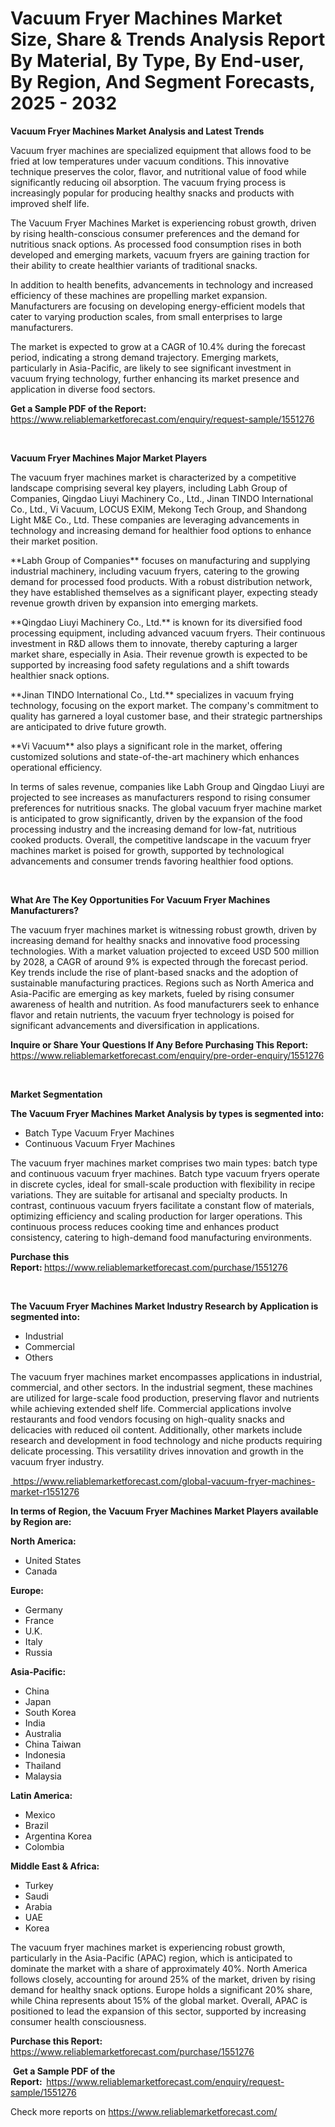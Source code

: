 <p><h1>Vacuum Fryer Machines Market Size, Share & Trends Analysis Report By Material, By Type, By End-user, By Region, And Segment Forecasts, 2025 - 2032</h1></p><p><strong>Vacuum Fryer Machines Market Analysis and Latest Trends</strong></p>
<p><p>Vacuum fryer machines are specialized equipment that allows food to be fried at low temperatures under vacuum conditions. This innovative technique preserves the color, flavor, and nutritional value of food while significantly reducing oil absorption. The vacuum frying process is increasingly popular for producing healthy snacks and products with improved shelf life.</p><p>The Vacuum Fryer Machines Market is experiencing robust growth, driven by rising health-conscious consumer preferences and the demand for nutritious snack options. As processed food consumption rises in both developed and emerging markets, vacuum fryers are gaining traction for their ability to create healthier variants of traditional snacks. </p><p>In addition to health benefits, advancements in technology and increased efficiency of these machines are propelling market expansion. Manufacturers are focusing on developing energy-efficient models that cater to varying production scales, from small enterprises to large manufacturers. </p><p>The market is expected to grow at a CAGR of 10.4% during the forecast period, indicating a strong demand trajectory. Emerging markets, particularly in Asia-Pacific, are likely to see significant investment in vacuum frying technology, further enhancing its market presence and application in diverse food sectors.</p></p>
<p><strong>Get a Sample PDF of the Report:&nbsp;</strong> <a href="https://www.reliablemarketforecast.com/enquiry/request-sample/1551276?utm_campaign=3096&utm_medium=2&utm_source=Github&utm_content=ia&utm_term=11042025&utm_id=vacuum-fryer-machines">https://www.reliablemarketforecast.com/enquiry/request-sample/1551276</a></p>
<p>&nbsp;</p>
<p><strong>Vacuum Fryer Machines Major Market Players</strong></p>
<p><p>The vacuum fryer machines market is characterized by a competitive landscape comprising several key players, including Labh Group of Companies, Qingdao Liuyi Machinery Co., Ltd., Jinan TINDO International Co., Ltd., Vi Vacuum, LOCUS EXIM, Mekong Tech Group, and Shandong Light M&E Co., Ltd. These companies are leveraging advancements in technology and increasing demand for healthier food options to enhance their market position.</p><p>**Labh Group of Companies** focuses on manufacturing and supplying industrial machinery, including vacuum fryers, catering to the growing demand for processed food products. With a robust distribution network, they have established themselves as a significant player, expecting steady revenue growth driven by expansion into emerging markets.</p><p>**Qingdao Liuyi Machinery Co., Ltd.** is known for its diversified food processing equipment, including advanced vacuum fryers. Their continuous investment in R&D allows them to innovate, thereby capturing a larger market share, especially in Asia. Their revenue growth is expected to be supported by increasing food safety regulations and a shift towards healthier snack options.</p><p>**Jinan TINDO International Co., Ltd.** specializes in vacuum frying technology, focusing on the export market. The company's commitment to quality has garnered a loyal customer base, and their strategic partnerships are anticipated to drive future growth. </p><p>**Vi Vacuum** also plays a significant role in the market, offering customized solutions and state-of-the-art machinery which enhances operational efficiency. </p><p>In terms of sales revenue, companies like Labh Group and Qingdao Liuyi are projected to see increases as manufacturers respond to rising consumer preferences for nutritious snacks. The global vacuum fryer machine market is anticipated to grow significantly, driven by the expansion of the food processing industry and the increasing demand for low-fat, nutritious cooked products. Overall, the competitive landscape in the vacuum fryer machines market is poised for growth, supported by technological advancements and consumer trends favoring healthier food options.</p></p>
<p>&nbsp;</p>
<p><strong>What Are The Key Opportunities For Vacuum Fryer Machines Manufacturers?</strong></p>
<p><p>The vacuum fryer machines market is witnessing robust growth, driven by increasing demand for healthy snacks and innovative food processing technologies. With a market valuation projected to exceed USD 500 million by 2028, a CAGR of around 9% is expected through the forecast period. Key trends include the rise of plant-based snacks and the adoption of sustainable manufacturing practices. Regions such as North America and Asia-Pacific are emerging as key markets, fueled by rising consumer awareness of health and nutrition. As food manufacturers seek to enhance flavor and retain nutrients, the vacuum fryer technology is poised for significant advancements and diversification in applications.</p></p>
<p><strong>Inquire or Share Your Questions If Any Before Purchasing This Report:</strong> <a href="https://www.reliablemarketforecast.com/enquiry/pre-order-enquiry/1551276?utm_campaign=3096&utm_medium=2&utm_source=Github&utm_content=ia&utm_term=11042025&utm_id=vacuum-fryer-machines">https://www.reliablemarketforecast.com/enquiry/pre-order-enquiry/1551276</a></p>
<p>&nbsp;</p>
<p><strong>Market Segmentation</strong></p>
<p><strong>The Vacuum Fryer Machines Market Analysis by types is segmented into:</strong></p>
<p><ul><li>Batch Type Vacuum Fryer Machines</li><li>Continuous Vacuum Fryer Machines</li></ul></p>
<p><p>The vacuum fryer machines market comprises two main types: batch type and continuous vacuum fryer machines. Batch type vacuum fryers operate in discrete cycles, ideal for small-scale production with flexibility in recipe variations. They are suitable for artisanal and specialty products. In contrast, continuous vacuum fryers facilitate a constant flow of materials, optimizing efficiency and scaling production for larger operations. This continuous process reduces cooking time and enhances product consistency, catering to high-demand food manufacturing environments.</p></p>
<p><strong>Purchase this Report:&nbsp;</strong><a href="https://www.reliablemarketforecast.com/purchase/1551276?utm_campaign=3096&utm_medium=2&utm_source=Github&utm_content=ia&utm_term=11042025&utm_id=vacuum-fryer-machines">https://www.reliablemarketforecast.com/purchase/1551276</a></p>
<p>&nbsp;</p>
<p><strong>The Vacuum Fryer Machines Market Industry Research by Application is segmented into:</strong></p>
<p><ul><li>Industrial</li><li>Commercial</li><li>Others</li></ul></p>
<p><p>The vacuum fryer machines market encompasses applications in industrial, commercial, and other sectors. In the industrial segment, these machines are utilized for large-scale food production, preserving flavor and nutrients while achieving extended shelf life. Commercial applications involve restaurants and food vendors focusing on high-quality snacks and delicacies with reduced oil content. Additionally, other markets include research and development in food technology and niche products requiring delicate processing. This versatility drives innovation and growth in the vacuum fryer industry.</p></p>
<p><a href="https://www.reliablemarketforecast.com/global-vacuum-fryer-machines-market-r1551276?utm_campaign=3096&utm_medium=2&utm_source=Github&utm_content=ia&utm_term=11042025&utm_id=vacuum-fryer-machines">&nbsp;https://www.reliablemarketforecast.com/global-vacuum-fryer-machines-market-r1551276</a></p>
<p><strong>In terms of Region, the Vacuum Fryer Machines Market Players available by Region are:</strong></p>
<p>
    <p> <strong> North America: </strong>
        <ul>
            <li>United States</li>
            <li>Canada</li>
        </ul>
        </p> 
    <p> <strong> Europe: </strong>
        <ul>
            <li>Germany</li>
            <li>France</li>
            <li>U.K.</li>
            <li>Italy</li>
            <li>Russia</li>
        </ul>
        </p> 
    <p> <strong> Asia-Pacific: </strong>
        <ul>
            <li>China</li>
            <li>Japan</li>
            <li>South Korea</li>
            <li>India</li>
            <li>Australia</li>
            <li>China Taiwan</li>
            <li>Indonesia</li>
            <li>Thailand</li>
            <li>Malaysia</li>
        </ul>
        </p> 
    <p> <strong> Latin America: </strong>
        <ul>
            <li>Mexico</li>
            <li>Brazil</li>
            <li>Argentina Korea</li>
            <li>Colombia</li>
        </ul>
        </p> 
    <p> <strong> Middle East & Africa: </strong>
        <ul>
            <li>Turkey</li>
            <li>Saudi</li>
            <li>Arabia</li>
            <li>UAE</li>
            <li>Korea</li>
        </ul>
    </p>
    </p>
<p><p>The vacuum fryer machines market is experiencing robust growth, particularly in the Asia-Pacific (APAC) region, which is anticipated to dominate the market with a share of approximately 40%. North America follows closely, accounting for around 25% of the market, driven by rising demand for healthy snack options. Europe holds a significant 20% share, while China represents about 15% of the global market. Overall, APAC is positioned to lead the expansion of this sector, supported by increasing consumer health consciousness.</p></p>
<p><strong>Purchase this Report: </strong><a href="https://www.reliablemarketforecast.com/purchase/1551276?utm_campaign=3096&utm_medium=2&utm_source=Github&utm_content=ia&utm_term=11042025&utm_id=vacuum-fryer-machines">https://www.reliablemarketforecast.com/purchase/1551276</a></p>
<p>&nbsp;<strong>Get a Sample PDF of the Report:&nbsp;&nbsp;</strong><a href="https://www.reliablemarketforecast.com/enquiry/request-sample/1551276?utm_campaign=3096&utm_medium=2&utm_source=Github&utm_content=ia&utm_term=11042025&utm_id=vacuum-fryer-machines">https://www.reliablemarketforecast.com/enquiry/request-sample/1551276</a></p>
<p><strong></strong></p>
<p>Check more reports on <a href="https://www.reliablemarketforecast.com/?utm_campaign=3096&utm_medium=2&utm_source=Github&utm_content=ia&utm_term=11042025&utm_id=vacuum-fryer-machines">https://www.reliablemarketforecast.com/</a></p>
